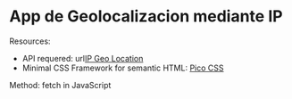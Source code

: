 # App de Geolocalizacion mediante IP

Resources:

- API requered: url[IP Geo Location]("https://rapidapi.com/natkapral/api/ip-geo-location")
- Minimal CSS Framework for semantic HTML: [Pico CSS]("https://picocss.com/")

Method: fetch in JavaScript
